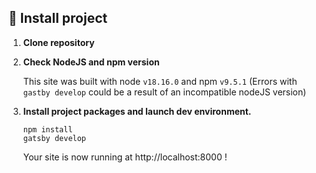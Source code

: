 ## 🚀 Install project

1.  **Clone repository**

2.  **Check NodeJS and npm version**

    This site was built with node `v18.16.0` and npm `v9.5.1`
    (Errors with `gastby develop` could be a result of an incompatible nodeJS version)

3.  **Install project packages and launch dev environment.**

    ```shell
    npm install
    gatsby develop
    ```

    Your site is now running at http://localhost:8000 !
